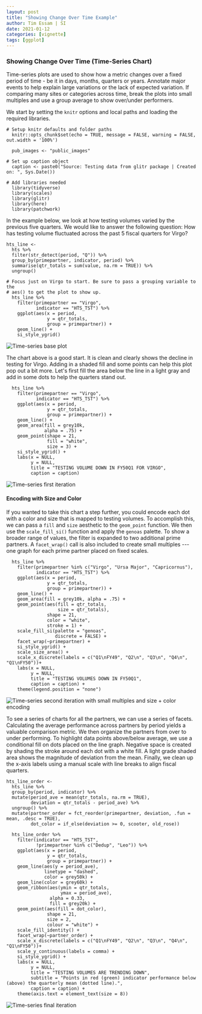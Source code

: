 ```yaml
---
layout: post
title: "Showing Change Over Time Example"
author: Tim Essam | SI
date: 2021-01-12
categories: [vignette]
tags: [ggplot]
---
```


### Showing Change Over Time (Time-Series Chart)

Time-series plots are used to show how a metric changes over a fixed period of time - be it in days, months, quarters or years. Annotate major events to help explain large variations or the lack of expected variation. If comparing many sites or categories across time, break the plots into small multiples and use a group average to show over/under performers.

We start by setting the `knitr` options and local paths and loading the required libraries.

```{r}
# Setup knitr defaults and folder paths
  knitr::opts_chunk$set(echo = TRUE, message = FALSE, warning = FALSE, out.width = '100%')
  
  pub_images <- "public_images"

# Set up caption object
  caption <- paste0("Source: Testing data from glitr package | Created on: ", Sys.Date())
  
# Add libraries needed
  library(tidyverse)
  library(scales)
  library(glitr)
  library(here)
  library(patchwork)
```

In the example below, we look at how testing volumes varied by the previous five quarters. We would like to answer the following question: How has testing volume fluctuated across the past 5 fiscal quarters for Virgo?

```{r}
hts_line <- 
  hts %>% 
  filter(str_detect(period, "Q")) %>% 
  group_by(primepartner, indicator, period) %>% 
  summarise(qtr_totals = sum(value, na.rm = TRUE)) %>% 
  ungroup()
  
# Focus just on Virgo to start. Be sure to pass a grouping variable to the 
# aes() to get the plot to show up.
  hts_line %>% 
    filter(primepartner == "Virgo", 
           indicator == "HTS_TST") %>% 
    ggplot(aes(x = period, 
               y = qtr_totals, 
               group = primepartner)) +
    geom_line() +
    si_style_ygrid()
```

![Time-series base plot](https://github.com/USAID-OHA-SI/pretty_in_grey40K/raw/main/examples/images/time_series_1_example.png "Time-series plot")

The chart above is a good start. It is clean and clearly shows the decline in testing for Virgo. Adding in a shaded fill and some points can help this plot pop out a bit more. Let's first fill the area below the line in a light gray and add in some dots to help the quarters stand out.

```{r}
  hts_line %>% 
    filter(primepartner == "Virgo", 
           indicator == "HTS_TST") %>% 
    ggplot(aes(x = period, 
               y = qtr_totals, 
               group = primepartner)) +
    geom_line() +
    geom_area(fill = grey10k, 
              alpha = .75) +
    geom_point(shape = 21, 
               fill = "white", 
               size = 3) +
    si_style_ygrid() +
    labs(x = NULL, 
         y = NULL, 
         title = "TESTING VOLUME DOWN IN FY50Q1 FOR VIRGO",
         caption = caption)
```

![Time-series first iteration](https://github.com/USAID-OHA-SI/pretty_in_grey40K/raw/main/examples/images/time_series_2_example.png "Time-series first iteration")

#### Encoding with Size and Color

If you wanted to take this chart a step further, you could encode each dot with a color and size that is mapped to testing volumes. To accomplish this, we can pass a `fill` and `size` aesthetic to the `geom_point` function. We then use the `scale_fill_si()` function and apply the `genoas` palette. To show a broader range of values, the filter is expanded to two additional prime partners. A `facet_wrap()` call is also included to create small multiples --- one graph for each prime partner placed on fixed scales.

```{r}
  hts_line %>% 
    filter(primepartner %in% c("Virgo", "Ursa Major", "Capricornus"), 
           indicator == "HTS_TST") %>% 
    ggplot(aes(x = period, 
               y = qtr_totals, 
               group = primepartner)) +
    geom_line() +
    geom_area(fill = grey10k, alpha = .75) +
    geom_point(aes(fill = qtr_totals, 
                   size = qtr_totals), 
               shape = 21, 
               color = "white", 
               stroke = 1) +
    scale_fill_si(palette = "genoas", 
                  discrete = FALSE) +
    facet_wrap(~primepartner) +
    si_style_ygrid() +
    scale_size_area() +
    scale_x_discrete(labels = c("Q1\nFY49", "Q2\n", "Q3\n", "Q4\n", "Q1\nFY50"))+
    labs(x = NULL, 
         y = NULL, 
         title = "TESTING VOLUMES DOWN IN FY50Q1",
         caption = caption) +
    theme(legend.position = "none")
```

![Time-series second iteration with small multiples and size + color encoding](https://github.com/USAID-OHA-SI/pretty_in_grey40K/raw/main/examples/images/time_series_3_example-01.png "Time-series iteration 2")

To see a series of charts for all the partners, we can use a series of facets. Calculating the average performance across partners by period yields a valuable comparison metric. We then organize the partners from over to under performing. To highlight data points above/below average, we use a conditional fill on dots placed on the line graph. Negative space is created by shading the stroke around each dot with a white fill. A light grade shaded area shows the magnitude of deviation from the mean. Finally, we clean up the x-axis labels using a manual scale with line breaks to align fiscal quarters.

```{r}
hts_line_order <- 
  hts_line %>% 
  group_by(period, indicator) %>% 
  mutate(period_ave = mean(qtr_totals, na.rm = TRUE),
         deviation = qtr_totals - period_ave) %>% 
  ungroup() %>% 
  mutate(partner_order = fct_reorder(primepartner, deviation, .fun = mean, .desc = TRUE),
         dot_color = if_else(deviation >= 0, scooter, old_rose))

  hts_line_order %>% 
    filter(indicator == "HTS_TST", 
           !primepartner %in% c("Dedup", "Leo")) %>% 
    ggplot(aes(x = period, 
               y = qtr_totals, 
               group = primepartner)) +
    geom_line(aes(y = period_ave), 
              linetype = "dashed", 
              color = grey50k) +
    geom_line(color = grey60k) +
    geom_ribbon(aes(ymin = qtr_totals, 
                    ymax = period_ave), 
                alpha = 0.33, 
                fill = grey20k) +
    geom_point(aes(fill = dot_color), 
               shape = 21, 
               size = 2, 
               colour = "white") +
    scale_fill_identity() +
    facet_wrap(~partner_order) +
    scale_x_discrete(labels = c("Q1\nFY49", "Q2\n", "Q3\n", "Q4\n", "Q1\nFY50"))+
    scale_y_continuous(labels = comma) +
    si_style_ygrid() +
    labs(x = NULL, 
         y = NULL, 
         title = "TESTING VOLUMES ARE TRENDING DOWN",
         subtitle = "Points in red (green) indicator performance below (above) the quarterly mean (dotted line).",
         caption = caption) +
    theme(axis.text = element_text(size = 8))
```

![Time-series final iteration](https://github.com/USAID-OHA-SI/pretty_in_grey40K/raw/main/examples/images/time_series_4_example.png "Time-series final iteration")
